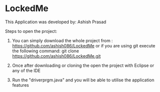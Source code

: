 # LockedMe

This Application was developed by: Ashish Prasad



Steps to open the project:
1. You can simply download the whole project from : https://github.com/ashish086/LockedMe or if you are using git execute the following command:
git clone https://github.com/ashish086/LockedMe.git

2. Once after downloading or cloning the open the project with Eclipse or any of the IDE

3. Run the "driverprgm.java" and you will be able to utilise the application features
